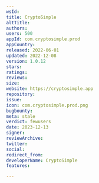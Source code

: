 ```yaml
---
wsId: 
title: CryptoSimple
altTitle: 
authors: 
users: 500
appId: com.cryptosimple.prod
appCountry: 
released: 2022-06-01
updated: 2022-12-08
version: 1.0.12
stars: 
ratings: 
reviews: 
size: 
website: https://cryptosimple.app
repository: 
issue: 
icon: com.cryptosimple.prod.png
bugbounty: 
meta: stale
verdict: fewusers
date: 2023-12-13
signer: 
reviewArchive: 
twitter: 
social: 
redirect_from: 
developerName: CryptoSimple
features: 

---
```



